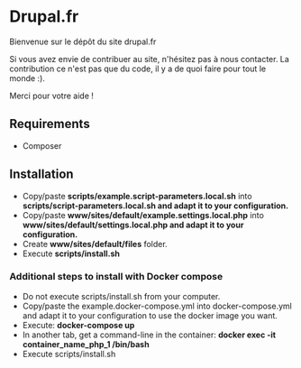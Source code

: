 # Drupal.fr

Bienvenue sur le dépôt du site drupal.fr

Si vous avez envie de contribuer au site, n'hésitez pas à nous contacter. La contribution ce n'est pas que du code, il y a de quoi faire pour tout le monde :).

Merci pour votre aide !

## Requirements

* Composer

## Installation

* Copy/paste **scripts/example.script-parameters.local.sh** into **scripts/script-parameters.local.sh and adapt it to your configuration.**
* Copy/paste **www/sites/default/example.settings.local.php** into **www/sites/default/settings.local.php and adapt it to your configuration.**
* Create **www/sites/default/files** folder.
* Execute **scripts/install.sh**

### Additional steps to install with Docker compose

* Do not execute scripts/install.sh from your computer.
* Copy/paste the example.docker-compose.yml into docker-compose.yml and adapt it to your configuration to use the docker image you want.
* Execute: **docker-compose up**
* In another tab, get a command-line in the container: **docker exec -it container_name_php_1 /bin/bash**
* Execute scripts/install.sh
